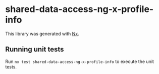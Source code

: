 # shared-data-access-ng-x-profile-info

This library was generated with [Nx](https://nx.dev).

## Running unit tests

Run `nx test shared-data-access-ng-x-profile-info` to execute the unit tests.
